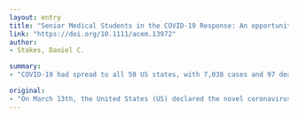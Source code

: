 ```yaml
---
layout: entry
title: "Senior Medical Students in the COVID-19 Response: An opportunity to be proactive"
link: "https://doi.org/10.1111/acem.13972"
author:
- Stokes, Daniel C.

summary:
- "COVID-19 had spread to all 50 US states, with 7,038 cases and 97 deaths. The trajectory of cases mirrors that of Italy, where doctors are forced to consider who is more deserving of a ventilator. Social distancing measures are being promoted across the US in the hope of slowing the growth in new cases. Travel has been curtailed, conferences and concerts cancelled, and schools and universities have moved students off campus and classes online."

original:
- "On March 13th, the United States (US) declared the novel coronavirus (COVID-19) pandemic a national emergency. By March 18th, according to the Centers for Disease Control and Prevention, COVID-19 had spread to all 50 US states, with 7,038 cases and 97 deaths.1 The trajectory of cases mirrors that of Italy, where doctors are forced to consider who is more deserving of a ventilator.2 In response, social distancing measures are being promoted across the US in the hopes of slowing the growth in new cases, i.e. ?flattening the curve.? This could maintain the demand for acute care within the healthcare system?s capacity to treat.3 Travel has been curtailed, conferences and concerts cancelled, and schools and universities have moved students off campus and classes online. Medical schools are following suit, with added motivators. In canceling classes and rotations, medical schools hope to: promote social distancing, limit the risk of students contracting the virus, limit the number of healthcare workers who might spread the virus to unaffected patients, minimize the teaching burden on frontline providers, and preserve personal protective equipment (PPE) for essential personnel. These are logical reasons for removing students from hospitals. But, despite our best efforts, there may come a point in the US when, as is set to happen in Italy, medical demand outpaces medical capacity.2 If the same happens here, is there a plan in place for incorporating senior medical students into emergency relief efforts?"
---
```


